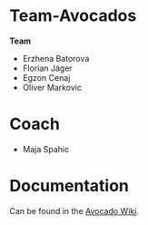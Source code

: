 # Team-Avocados

**Team**
 * Erzhena Batorova
 * Florian Jäger 
 * Egzon Cenaj
 * Oliver Markovic

# Coach
  * Maja Spahic

# Documentation
Can be found in the [Avocado Wiki](https://github.com/DigiBP/Team-Avocados/wiki/Avocados-HR-Recruitment-Process).
